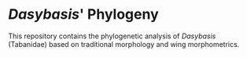 # _Dasybasis_' Phylogeny
This repository contains the phylogenetic analysis of _Dasybasis_ (Tabanidae) based on traditional morphology and wing morphometrics.
